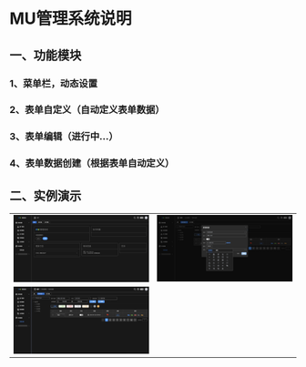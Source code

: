 # MU管理系统说明
## 一、功能模块

### 1、菜单栏，动态设置

### 2、表单自定义（自动定义表单数据）

### 3、表单编辑（进行中...）

### 4、表单数据创建（根据表单自动定义）

## 二、实例演示

<table>
    <tr>
        <td><img src="https://raw.githubusercontent.com/muerp/erp/main/document/home.png"/></td>
        <td><img src="https://raw.githubusercontent.com/muerp/erp/main/document/create.png"/></td>
    </tr>
    <tr>
        <td><img src="https://raw.githubusercontent.com/muerp/erp/main/document/table.png"/></td>
    </tr>
</table>
